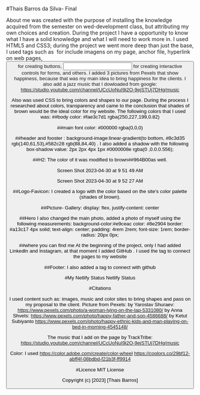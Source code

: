 #Thais Barros da Silva- Final

About me was created with the purpose of installing the knowledge acquired from the semester on wed-development class, but attributing my own choices and creation. During the project I have a opportunity to know what I have a solid knowledge and what I will need to work more in. I used HTML5 and CSS3; during the project we went more deep than just the base, I used tags such as <img> for include imagens on my page, <a> anchor file, hyperlink on web pages, <button> for creating buttons, <input> for creating interactive controls for forms, and others. 
I added 3 pictures from Pexels that show happiness, because that was my main idea to bring happiness for the clients.
I also add a jazz music that I dowloaded from google: https://studio.youtube.com/channel/UCcUoNuI9i2O-9ejSTUj7DHg/music



Also was used CSS to bring colors and shapes to our page. During the process I researched about colors, transparency and came to the conclusion that shades of brown would be the ideal color for my website. The following colors that I used was:
##body color: #fae3c7d1 rgba(250,227,199,0.82)

##main font color: #000000 rgba(0,0,0)

##header and fooster : background-image:linear-gradient(to bottom, #8c3d35 rgb(140,61,53),#582c28 rgb(88,84,40) . I also added a shadow with the following box-shadow value: 2px 2px 4px 1px #0000008e rgba(0 ,0.0.0.556);

##H2: The color of it was modified to brown##964B00as well.

Screen Shot 2023-04-30 at 9 51 49 AM

Screen Shot 2023-04-30 at 9 52 27 AM

##Logo-Favicon: I created a logo with the color based on the site's color palette (shades of brown).

##Picture- Gallery: display: flex, justify-content: center

##Hero I also changed the main photo, added a photo of myself using the following measurements: background-color:#e9ceac color: #8e2904 border: #a13c17 4px solid; text-align: center; padding: 4rem 2rem; font-size: 1rem; border-radius: 20px 0px;

##where you can find me At the beginning of the project, only I had added Linkedln and Instagram, at that moment I added GitHub . I used the tag to connect the pages to my website

##Footer: I also added a tag to connect with github

#My Netlify Status Netlify Status

#Citations

I used content such as: images, music and color sites to bring shapes and pass on my proposal to the client. Picture from Pexels: by Yaroslav Shuraev: https://www.pexels.com/photo/a-woman-lying-on-the-lap-5331080/ by Anna Shvets: https://www.pexels.com/photo/happy-father-and-son-4586688/ by Ketut Subiyanto https://www.pexels.com/photo/happy-ethnic-kids-and-man-playing-on-bed-in-morning-4545148/

The music that I add on the page by TrackTribe: https://studio.youtube.com/channel/UCcUoNuI9i2O-9ejSTUj7DHg/music

Color: I used https://color.adobe.com/create/color-wheel https://coolors.co/29bf12-abff4f-08bdbd-f21b3f-ff9914

#Licence MIT License

Copyright (c) [2023] [Thais Barros]



